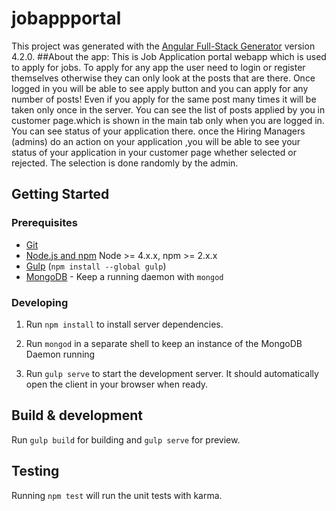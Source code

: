 # jobappportal

This project was generated with the [Angular Full-Stack Generator](https://github.com/DaftMonk/generator-angular-fullstack) version 4.2.0.
##About the app:
This is Job Application portal webapp which is used to apply for jobs.
To apply for any app the user need to login or register themselves otherwise they can only look at the posts that are there.
Once logged in you will be able to see apply button and you can apply for any number of posts!
Even if you apply for the same post many times it will be taken only once in the server.
You can see the list of posts applied by you in customer page.which is shown in the main tab only when you are logged in.
You can see status of your application there.
once the Hiring Managers (admins) do an action on your application ,you will be able to see your status of your application in your customer page whether selected or rejected.
The selection is done randomly by the admin.


## Getting Started

### Prerequisites

- [Git](https://git-scm.com/)
- [Node.js and npm](nodejs.org) Node >= 4.x.x, npm >= 2.x.x
- [Gulp](http://gulpjs.com/) (`npm install --global gulp`)
- [MongoDB](https://www.mongodb.org/) - Keep a running daemon with `mongod`

### Developing

1. Run `npm install` to install server dependencies.

2. Run `mongod` in a separate shell to keep an instance of the MongoDB Daemon running

3. Run `gulp serve` to start the development server. It should automatically open the client in your browser when ready.

## Build & development

Run `gulp build` for building and `gulp serve` for preview.

## Testing

Running `npm test` will run the unit tests with karma.

